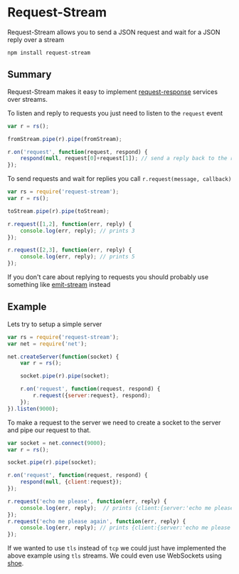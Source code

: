# Request-Stream

Request-Stream allows you to send a JSON request and wait for a JSON reply over a stream

	npm install request-stream

## Summary

Request-Stream makes it easy to implement [request-response](http://en.wikipedia.org/wiki/Request-response) services over streams.

To listen and reply to requests you just need to listen to the `request` event

``` js
var r = rs();

fromStream.pipe(r).pipe(fromStream);

r.on('request', function(request, respond) {
	respond(null, request[0]+request[1]); // send a reply back to the requester
});
```

To send requests and wait for replies you call `r.request(message, callback)`

``` js
var rs = require('request-stream');
var r = rs();

toStream.pipe(r).pipe(toStream);

r.request([1,2], function(err, reply) {
	console.log(err, reply); // prints 3
});

r.request([2,3], function(err, reply) {
	console.log(err, reply); // prints 5
});

```

If you don't care about replying to requests you should probably use something like [emit-stream](https://github.com/substack/emit-stream) instead

## Example

Lets try to setup a simple server

``` js
var rs = require('request-stream');
var net = require('net');

net.createServer(function(socket) {
	var r = rs();

	socket.pipe(r).pipe(socket);

	r.on('request', function(request, respond) {
		r.request({server:request}, respond);
	});
}).listen(9000);
```

To make a request to the server we need to create a socket to the server and pipe our request to that.

``` js
var socket = net.connect(9000);
var r = rs();

socket.pipe(r).pipe(socket);

r.on('request', function(request, respond) {
	respond(null, {client:request});
});

r.request('echo me please', function(err, reply) {
	console.log(err, reply);  // prints {client:{server:'echo me please'}}
});
r.request('echo me please again', function(err, reply) {
	console.log(err, reply); // prints {client:{server:'echo me please again'}}
});
```

If we wanted to use `tls` instead of `tcp` we could just have implemented the above example using `tls` streams.
We could even use WebSockets using [shoe](https://github.com/substack/shoe).
